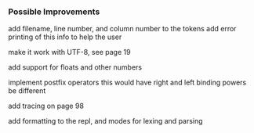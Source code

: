 


### Possible Improvements

add filename, line number, and column number to the tokens
add error printing of this info to help the user

make it work with UTF-8, see page 19

add support for floats and other numbers

implement postfix operators
this would have right and left binding powers be different 

add tracing on page 98

add formatting to the repl, and modes for lexing and parsing 
